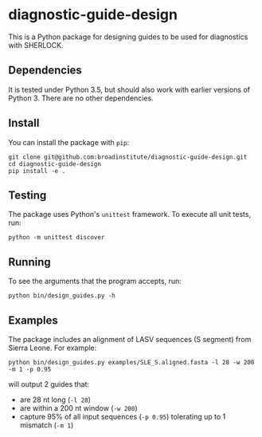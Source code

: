 diagnostic-guide-design
=======================

This is a Python package for designing guides to be used for diagnostics with SHERLOCK.

## Dependencies

It is tested under Python 3.5, but should also work with earlier versions of Python 3. There are no other dependencies.

## Install

You can install the package with `pip`:
```
git clone git@github.com:broadinstitute/diagnostic-guide-design.git
cd diagnostic-guide-design
pip install -e .
```

## Testing

The package uses Python's `unittest` framework. To execute all unit tests, run:
```
python -m unittest discover
```

## Running

To see the arguments that the program accepts, run:
```
python bin/design_guides.py -h
```

## Examples

The package includes an alignment of LASV sequences (S segment) from Sierra Leone. For example:
```
python bin/design_guides.py examples/SLE_S.aligned.fasta -l 28 -w 200 -m 1 -p 0.95
```
will output 2 guides that:
* are 28 nt long (`-l 28`)
* are within a 200 nt window (`-w 200`)
* capture 95% of all input sequences (`-p 0.95`) tolerating up to 1 mismatch (`-m 1`)


